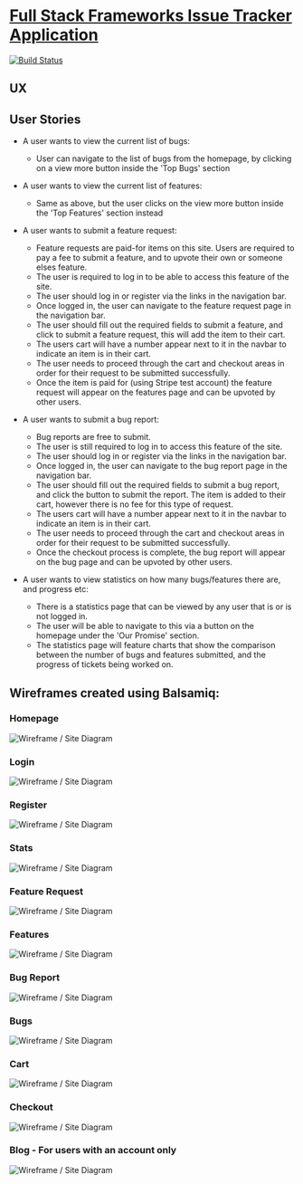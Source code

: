 # [Full Stack Frameworks Issue Tracker Application](#)

[![Build Status](https://travis-ci.org/charlotteskinner90/full_stack_milestone_issue_tracker.svg?branch=master)](https://travis-ci.org/charlotteskinner90/full_stack_milestone_issue_tracker)

## UX

## User Stories

- A user wants to view the current list of bugs:
    - User can navigate to the list of bugs from the homepage, by clicking on a view more button inside the 'Top Bugs' section

- A user wants to view the current list of features:
    - Same as above, but the user clicks on the view more button inside the 'Top Features' section instead 

- A user wants to submit a feature request:
    - Feature requests are paid-for items on this site. Users are required to pay a fee to submit a feature, and to upvote their own or someone elses feature. 
    - The user is required to log in to be able to access this feature of the site.
    - The user should log in or register via the links in the navigation bar.
    - Once logged in, the user can navigate to the feature request page in the navigation bar.
    - The user should fill out the required fields to submit a feature, and click to submit a feature request, this will add the item to their cart.
    - The users cart will have a number appear next to it in the navbar to indicate an item is in their cart. 
    - The user needs to proceed through the cart and checkout areas in order for their request to be submitted successfully.
    - Once the item is paid for (using Stripe test account) the feature request will appear on the features page and can be upvoted by other users.

- A user wants to submit a bug report:
    - Bug reports are free to submit.
    - The user is still required to log in to access this feature of the site.
    - The user should log in or register via the links in the navigation bar.
    - Once logged in, the user can navigate to the bug report page in the navigation bar.
    - The user should fill out the required fields to submit a bug report, and click the button to submit the report. The item is added to their cart, however there is no fee for this type of request.
    - The users cart will have a number appear next to it in the navbar to indicate an item is in their cart. 
    - The user needs to proceed through the cart and checkout areas in order for their request to be submitted successfully.
    - Once the checkout process is complete, the bug report will appear on the bug page and can be upvoted by other users.

- A user wants to view statistics on how many bugs/features there are, and progress etc:
    - There is a statistics page that can be viewed by any user that is or is not logged in.
    - The user will be able to navigate to this via a button on the homepage under the 'Our Promise' section.
    - The statistics page will feature charts that show the comparison between the number of bugs and features submitted, and the progress of tickets being worked on.

## Wireframes created using Balsamiq:

### Homepage

![Wireframe / Site Diagram](static/images/wireframes/Homepage.png "Homepage")

### Login

![Wireframe / Site Diagram](static/images/wireframes/Login.png "Login")

### Register

![Wireframe / Site Diagram](static/images/wireframes/Register.png "Register")

### Stats

![Wireframe / Site Diagram](static/images/wireframes/Bug_Feature_Stats.png "Bug Feature Stats")

### Feature Request

![Wireframe / Site Diagram](static/images/wireframes/Submit_Feature_Form.png "Feature request")

### Features

![Wireframe / Site Diagram](static/images/wireframes/Features.png "Features")

### Bug Report

![Wireframe / Site Diagram](static/images/wireframes/Submit_Bug_Form.png "Bug Report")

### Bugs

![Wireframe / Site Diagram](static/images/wireframes/Bugs.png "Bugs")

### Cart

![Wireframe / Site Diagram](static/images/wireframes/Cart.png "Cart")

### Checkout

![Wireframe / Site Diagram](static/images/wireframes/Checkout.png "Checkout")

### Blog - For users with an account only

![Wireframe / Site Diagram](static/images/wireframes/Blog.png "Blog")
